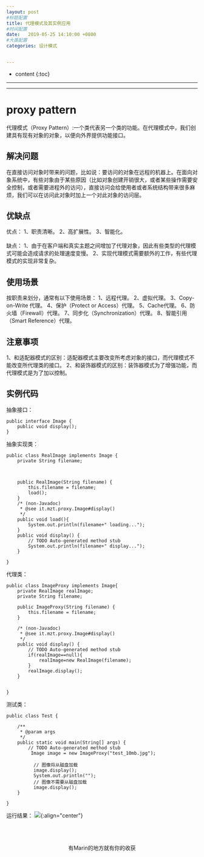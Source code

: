 ```yaml
---
layout: post
#标题配置
title: 代理模式及其实例应用
#时间配置
date:   2019-05-25 14:10:00 +0800
#大类配置
categories: 设计模式


---
```


* content
{:toc}
---
---

# proxy pattern
代理模式（Proxy Pattern）:一个类代表另一个类的功能。在代理模式中，我们创建具有现有对象的对象，以便向外界提供功能接口。

## 解决问题
在直接访问对象时带来的问题，比如说：要访问的对象在远程的机器上。在面向对象系统中，有些对象由于某些原因（比如对象创建开销很大，或者某些操作需要安全控制，或者需要进程外的访问），直接访问会给使用者或者系统结构带来很多麻烦，我们可以在访问此对象时加上一个对此对象的访问层。

## 优缺点
优点： 1、职责清晰。 2、高扩展性。 3、智能化。<br><br>
缺点： 1、由于在客户端和真实主题之间增加了代理对象，因此有些类型的代理模式可能会造成请求的处理速度变慢。 2、实现代理模式需要额外的工作，有些代理模式的实现非常复杂。

## 使用场景
按职责来划分，通常有以下使用场景： 1、远程代理。 2、虚拟代理。 3、Copy-on-Write 代理。 4、保护（Protect or Access）代理。 5、Cache代理。 6、防火墙（Firewall）代理。 7、同步化（Synchronization）代理。 8、智能引用（Smart Reference）代理。

## 注意事项
1、和适配器模式的区别：适配器模式主要改变所考虑对象的接口，而代理模式不能改变所代理类的接口。 2、和装饰器模式的区别：装饰器模式为了增强功能，而代理模式是为了加以控制。

## 实例代码
抽象接口：
```
public interface Image {
	public void display();
}
```
抽象实现类：
```
public class RealImage implements Image {
	private String filename;
	
	

	public RealImage(String filename) {
		this.filename = filename;
		load();
	}
	/* (non-Javadoc)
	 * @see it.mzt.proxy.Image#display()
	 */
	public void load(){
		System.out.println(filename+" loading...");
	}
	public void display() {
		// TODO Auto-generated method stub
		System.out.println(filename+" display...");
	}

}
```
代理类：
```
public class ImageProxy implements Image{
	private RealImage realImage;
	private String filename;
	
	public ImageProxy(String filename) {
		this.filename = filename;
	}

	/* (non-Javadoc)
	 * @see it.mzt.proxy.Image#display()
	 */
	public void display() {
		// TODO Auto-generated method stub
		if(realImage==null){
			realImage=new RealImage(filename);
		}
		realImage.display();
	}
		

}

```
测试类：
```
public class Test {

	/**
	 * @param args
	 */
	public static void main(String[] args) {
		// TODO Auto-generated method stub
		 Image image = new ImageProxy("test_10mb.jpg");
		 
	      // 图像将从磁盘加载
	      image.display(); 
	      System.out.println("");
	      // 图像不需要从磁盘加载
	      image.display();  
	}

}
```
运行结果：
![](https://itmanmzt.github.io/styles/images/daili/001.jpg){:align="center"}<br><br>
<br>

<br>

<center>有Marin的地方就有你的收获</center>
